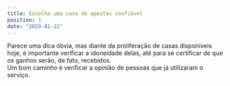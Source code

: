 ```yaml
---
title: Escolha uma casa de apostas confiável
position: 1
date: "2029-01-22"
---
```

Parece uma dica óbvia, mas diante da proliferação de casas disponíveis hoje, é importante verificar a idoneidade delas, até para se certificar de que os ganhos serão, de fato, recebidos. \
Um bom caminho é verificar a opinião de pessoas que já utilizaram o serviço.